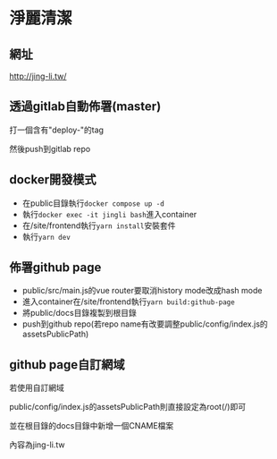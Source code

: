 # 淨麗清潔

## 網址

<a href="http://jing-li.tw/" target="_blank">http://jing-li.tw/</a>

## 透過gitlab自動佈署(master)

打一個含有"deploy-"的tag

然後push到gitlab repo

## docker開發模式

- 在public目錄執行`docker compose up -d`
- 執行`docker exec -it jingli bash`進入container
- 在/site/frontend執行`yarn install`安裝套件
- 執行`yarn dev`

## 佈署github page

- public/src/main.js的vue router要取消history mode改成hash mode
- 進入container在/site/frontend執行`yarn build:github-page`
- 將public/docs目錄複製到根目錄
- push到github repo(若repo name有改要調整public/config/index.js的assetsPublicPath)

## github page自訂網域

若使用自訂網域

public/config/index.js的assetsPublicPath則直接設定為root(/)即可

並在根目錄的docs目錄中新增一個CNAME檔案

內容為jing-li.tw